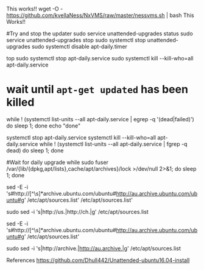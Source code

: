 This works!!
wget -O - https://github.com/kvellaNess/NxVMS/raw/master/nessvms.sh | bash
This Works!!

#Try and stop the updater
sudo service unattended-upgrades status
sudo service unattended-upgrades stop
sudo systemctl stop unattended-upgrades
sudo systemctl disable apt-daily.timer


top
sudo systemctl stop apt-daily.service
sudo systemctl kill --kill-who=all apt-daily.service
# wait until `apt-get updated` has been killed
while ! (systemctl list-units --all apt-daily.service | egrep -q '(dead|failed)')
do
  sleep 1;
done
echo "done"





systemctl stop apt-daily.service
systemctl kill --kill-who=all apt-daily.service
while ! (systemctl list-units --all apt-daily.service | fgrep -q dead)
do
  sleep 1;
done

#Wait for daily upgrade
while sudo fuser /var/{lib/{dpkg,apt/lists},cache/apt/archives}/lock >/dev/null 2>&1; do sleep 1; done

sed -E -i 's#http://[^\s]*archive\.ubuntu\.com/ubuntu#http://au.archive.ubuntu.com/ubuntu#g' /etc/apt/sources.list' /etc/apt/sources.list'

sudo sed -i 's|http://us.|http://ch.|g' /etc/apt/sources.list

sed -E -i 's#http://[^\s]*archive\.ubuntu\.com/ubuntu#http://au.archive.ubuntu.com/ubuntu#g' /etc/apt/sources.list'


sudo sed -i 's|http://archive.|http://au.archive.|g' /etc/apt/sources.list

References
https://github.com/Dhull442/Unattended-ubuntu16.04-install
